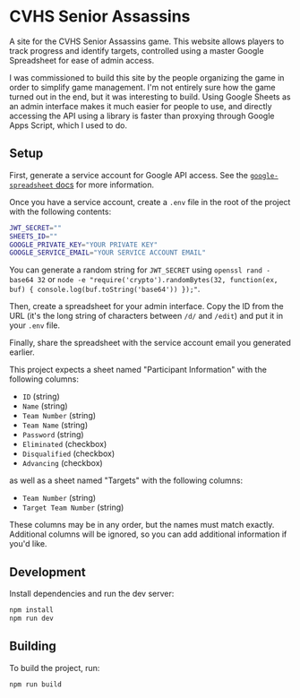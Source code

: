# CVHS Senior Assassins

A site for the CVHS Senior Assassins game. This website allows players to track progress and identify targets, controlled using a master Google Spreadsheet for ease of admin access.

I was commissioned to build this site by the people organizing the game in order to simplify game management. I'm not entirely sure how the game turned out in the end, but it was interesting to build. Using Google Sheets as an admin interface makes it much easier for people to use, and directly accessing the API using a library is faster than proxying through Google Apps Script, which I used to do.

## Setup

First, generate a service account for Google API access. See the [`google-spreadsheet` docs](https://theoephraim.github.io/node-google-spreadsheet/#/getting-started/authentication?id=service-account) for more information.

Once you have a service account, create a `.env` file in the root of the project with the following contents:

```bash
JWT_SECRET=""
SHEETS_ID=""
GOOGLE_PRIVATE_KEY="YOUR PRIVATE KEY"
GOOGLE_SERVICE_EMAIL="YOUR SERVICE ACCOUNT EMAIL"
```

You can generate a random string for `JWT_SECRET` using `openssl rand -base64 32` or `node -e "require('crypto').randomBytes(32, function(ex, buf) { console.log(buf.toString('base64')) });"`.

Then, create a spreadsheet for your admin interface. Copy the ID from the URL (it's the long string of characters between `/d/` and `/edit`) and put it in your `.env` file.

Finally, share the spreadsheet with the service account email you generated earlier.

This project expects a sheet named "Participant Information" with the following columns:

- `ID` (string)
- `Name` (string)
- `Team Number` (string)
- `Team Name` (string)
- `Password` (string)
- `Eliminated` (checkbox)
- `Disqualified` (checkbox)
- `Advancing` (checkbox)

as well as a sheet named "Targets" with the following columns:

- `Team Number` (string)
- `Target Team Number` (string)

These columns may be in any order, but the names must match exactly. Additional columns will be ignored, so you can add additional information if you'd like.

## Development

Install dependencies and run the dev server:

```bash
npm install
npm run dev
```

## Building

To build the project, run:

```bash
npm run build
```
